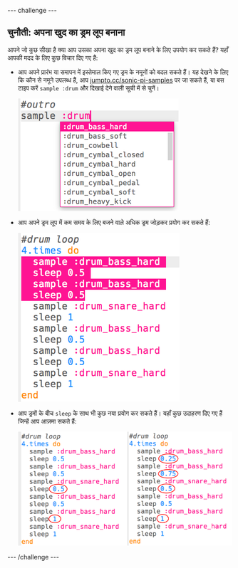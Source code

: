 \--- challenge \---

## चुनौती: अपना खुद का ड्रम लूप बनाना

आपने जो कुछ सीखा है क्या आप उसका अपना खुद का ड्रम लूप बनाने के लिए उपयोग कर सकते हैं? यहाँ आपकी मदद के लिए कुछ विचार दिए गए हैं:

+ आप अपने प्रारंभ या समापन में इस्तेमाल किए गए ड्रम के नमूनों को बदल सकते हैं। यह देखने के लिए कि कौन से नमूने उपलब्ध हैं, आप [jumpto.cc/sonic-pi-samples](http://jumpto.cc/sonic-pi-samples) पर जा सकते हैं, या बस टाइप करें `sample :drum` और दिखाई देने वाली सूची में से चुनें।
    
    ![स्क्रीनशॉट](images/drum-outro-challenge.png)

+ आप अपने ड्रम लूप में कम समय के लिए बजने वाले अधिक ड्रम जोड़कर प्रयोग कर सकते हैं:
    
    ![स्क्रीनशॉट](images/drum-beat-challenge-1.png)

+ आप ड्रमों के बीच `sleep` के साथ भी कुछ नया प्रयोग कर सकते हैं। यहाँ कुछ उदाहरण दिए गए हैं जिन्हें आप आज़मा सकते हैं:
    
    ![स्क्रीनशॉट](images/drum-beat-challenge-2.png)

\--- /challenge \---